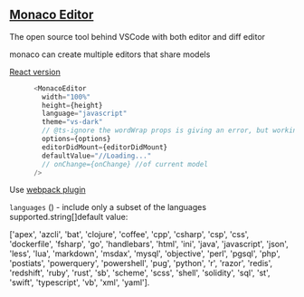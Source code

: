 ## [Monaco Editor](https://microsoft.github.io/monaco-editor/api/index.html)

The open source tool behind VSCode with both editor and diff editor

monaco can create multiple editors that share models

[React version](https://github.com/react-monaco-editor/react-moaco-editor)

```js
      <MonacoEditor
        width="100%"
        height={height}
        language="javascript"
        theme="vs-dark"
        // @ts-ignore the wordWrap props is giving an error, but working properly
        options={options}
        editorDidMount={editorDidMount}
        defaultValue="//Loading..."
        // onChange={onChange} //of current model
      />
```

Use [webpack plugin](https://github.com/Microsoft/monaco-editor-webpack-plugin#options)

`languages` () - include only a subset of the languages supported.string[]default value: 

['apex', 'azcli', 'bat', 'clojure', 'coffee', 'cpp', 'csharp', 'csp', 'css', 'dockerfile', 'fsharp', 'go', 'handlebars', 'html', 'ini', 'java', 'javascript', 'json', 'less', 'lua', 'markdown', 'msdax', 'mysql', 'objective', 'perl', 'pgsql', 'php', 'postiats', 'powerquery', 'powershell', 'pug', 'python', 'r', 'razor', 'redis', 'redshift', 'ruby', 'rust', 'sb', 'scheme', 'scss', 'shell', 'solidity', 'sql', 'st', 'swift', 'typescript', 'vb', 'xml', 'yaml'].